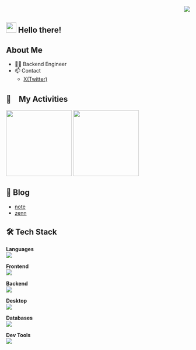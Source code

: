 <div align="right">
  <img src="https://komarev.com/ghpvc/?username=hungair0925" />
</div>

## <img src="https://media.giphy.com/media/hvRJCLFzcasrR4ia7z/giphy.gif" width="28"> Hello there!

## About Me
- 🧑‍💻 Backend Engineer
- 📫 Contact
  - [X(Twitter)](https://x.com/hungair0925)

## 🚀　My Activities
<div align="left">
   <img height="180px" src="https://github-readme-stats-hungair0925.vercel.app/api/top-langs/?username=hungair0925&theme=solarized-dark&hide=html,css&langs_count=8&layout=compact&cache_seconds=300" />
   <img height="180px" src="https://github-readme-stats-hungair0925.vercel.app/api?username=hungair0925&theme=solarized-dark&layout=compact&cache_seconds=300" />
</div>

## 📝 Blog
- [note](https://note.com/hungair0925)
- [zenn](https://zenn.dev/hungair0925)
  
## 🛠️ Tech Stack
<p align="left">
  <strong>Languages</strong><br />
  <a href="https://skillicons.dev">
    <img src="https://skillicons.dev/icons?i=python,js,typescript&theme=dark" />
  </a>
</p>

<p align="left">
  <strong>Frontend</strong><br />
  <a href="https://skillicons.dev">
    <img src="https://skillicons.dev/icons?i=react,next&theme=dark" />
  </a>
</p>

<p align="left">
  <strong>Backend</strong><br />
  <a href="https://skillicons.dev">
    <img src="https://skillicons.dev/icons?i=django,fastapi,flask&theme=dark" />
  </a>
</p>

<p align="left">
  <strong>Desktop</strong><br />
  <a href="https://skillicons.dev">
    <img src="https://skillicons.dev/icons?i=electron&theme=dark" />
  </a>
</p>

<p align="left">
  <strong>Databases</strong><br />
  <a href="https://skillicons.dev">
    <img src="https://skillicons.dev/icons?i=postgresql,mysql,redis,dynamodb&theme=dark" />
  </a>
</p>

<p align="left">
  <strong>Dev Tools</strong><br />
  <a href="https://skillicons.dev">
    <img src="https://skillicons.dev/icons?i=vscode,vim&theme=dark" />
  </a>
</p>


